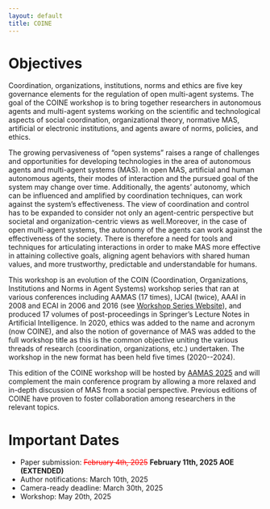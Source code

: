 ```yaml
---
layout: default
title: COINE
---
```


# Objectives

Coordination, organizations, institutions, norms and ethics are five key governance elements for the regulation of open multi-agent systems. The goal of the COINE workshop is to bring together researchers in autonomous agents and multi-agent systems working on the scientific and technological aspects of social coordination, organizational theory, normative MAS, artificial or electronic institutions, and agents aware of norms, policies, and ethics.

The growing pervasiveness of “open systems” raises a range of challenges and opportunities for developing technologies in the area of autonomous agents and multi-agent systems (MAS). In open MAS, artificial and human autonomous agents, their modes of interaction and the pursued goal of the system may change over time. Additionally, the agents’ autonomy, which can be influenced and amplified by coordination techniques, can work against the system’s effectiveness. The view of coordination and control has to be expanded to consider not only an agent-centric perspective but societal and organization-centric views as well.Moreover, in the case of open multi-agent systems, the autonomy of the agents can work against the effectiveness of the society. There is therefore a need for tools and techniques for articulating interactions in order to make MAS more effective in attaining collective goals, aligning agent behaviors with shared human values, and more trustworthy, predictable and understandable for humans.

This workshop is an evolution of the COIN (Coordination, Organizations, Institutions and Norms in Agent Systems) workshop series that ran at various conferences including AAMAS (17 times), IJCAI (twice), AAAI in 2008 and ECAI in 2006 and 2016 (see [Workshop Series Website](http://www2.pcs.usp.br/~coin)), and produced 17 volumes of post-proceedings in Springer’s Lecture Notes in Artificial Intelligence. In 2020, ethics was added to the name and acronym (now COINE), and also the notion of governance of MAS was added to the full workshop title as this is the common objective uniting the various threads of research (coordination, organizations, etc.) undertaken. The workshop in the new format has been held five times (2020--2024).

This edition of the COINE workshop will be hosted by [AAMAS 2025](https://aamas2025.org/) and will complement the main conference program by allowing a more relaxed and in-depth discussion of MAS from a social perspective. Previous editions of COINE have proven to foster collaboration among researchers in the relevant topics.

# Important Dates
- Paper submission: <span style="color:red; text-decoration: line-through;">February 4th, 2025</span> **February 11th, 2025 AOE (EXTENDED)**
- Author notifications: March 10th, 2025
- Camera-ready deadline: March 30th, 2025
- Workshop: May 20th, 2025
